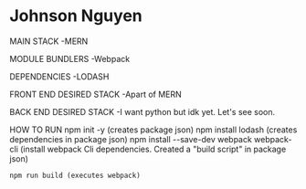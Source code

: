 # Johnson Nguyen


MAIN STACK
    -MERN

MODULE BUNDLERS 
    -Webpack

DEPENDENCIES
    -LODASH 

FRONT END DESIRED STACK
    -Apart of MERN

BACK END DESIRED STACK
    -I want python but idk yet. Let's see soon.

HOW TO RUN 
    npm init -y (creates package json)
    npm install lodash (creates dependencies in package json)
    npm install --save-dev webpack webpack-cli (install webpack Cli dependencies. Created a "build script" in package json)

    npm run build (executes webpack)